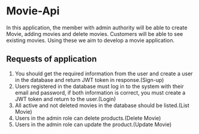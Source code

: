 # Movie-Api
In this application, the member with admin authority will be able to create Movie, adding movies and delete movies. Customers will be able to see existing movies. Using these we aim to develop a movie application.

## Requests of application

1. You should get the required information from the user and create a user in the database and return JWT token in response.(Sign-up)
2. Users registered in the database must log in to the system with their email and password, if both information is correct, you must create a JWT token and return to the user.(Login)
3. All active and not deleted movies in the database should be listed.(List Movie)
4. Users in the admin role can delete products.(Delete Movie)
5. Users in the admin role can update the product.(Update Movie)
